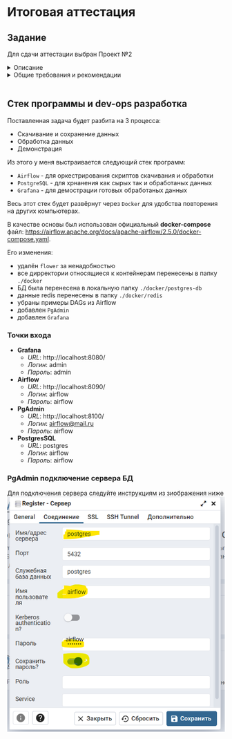# Итоговая аттестация

## Задание

Для сдачи аттестации выбран Проект №2

<details>
<summary>Описание</summary>

### Анализ рынка валют

**Общая задача:** 
    Cоздать ETL-процесс формирования витрин данных для анализа изменений курса валют.

**Подробное описание задачи:**
1.  Разработать скрипты загрузки данных в 2-х режимах:
    *   Инициализирующий – загрузка полного слепка данных источника
    *   Инкрементальный – загрузка дельты данных за прошедшие сутки

2.  Организовать правильную структуру хранения данных
    *   Сырой слой данных
    *   Промежуточный слой
    *   Слой витрин

3.  В качестве результата работы программного продукта необходимо написать скрипт, который формирует витрину данных следующего содержания
    *   Суррогатный ключ категории
    *   Название валюты
    *   Суммарный объем торгов за последние сутки
    *   Курс валюты на момент открытия торгов для данных суток
    *   Курс валюты на момент закрытия торгов для данных суток
    *   Разница(в %) курса с момента открытия до момента закрытия торгов для данных суток
    *   Минимальный временной интервал, на котором был зафиксирован самый крупный объем торгов для данных суток
    *   Минимальный временной интервал, на котором был зафиксирован максимальный курс для данных суток
    *   Минимальный временной интервал, на котором был зафиксирован минимальный курс торгов для данных суток

**Дополнение:**
    В качестве основы витрины необходимо выбрать 5-10 различных валют или акций компаний.

**Источники:**
    https://www.alphavantage.co/

</details>

<details>
<summary>Общие требования и рекомендации</summary>

В качестве результата вашей работы по проекту, вам необходимо предоставить репозиторий с **`целым(!)`** проектом.

У проекта должна быть `понятная структура`, код и данные не должны лежать в одном месте. Почитать про то, как организовать структуру проекта на примере Python можно тут: https://habr.com/ru/company/wunderfund/blog/678634/

К проекту обязательно должен быть приложен `README-файл` с подробным описанием проекта, его содержанием, использованным стеком, последовательностью шагов реализации проекта и блок-схемой проекта (опционально, но для наглядности лучше сделать).

В коде должны быть использованы правильные имена переменных, таблиц, функций. Имена переменных формата x1, a, AAA будут считаться ошибкой.

Желательно использовать комментарии в коде.

Выбор стека технологий является для вас ключевой задачей. Тут вы свободны выбирать, но в итоговой презентации (об этом ниже) вам необходимо будет обосновать выбор того или иного инструмента для решения конкретной задачи.

В проектах с двумя режимами загрузки должна присутствовать `оркестрация`. Выбор инструмента оркестарции также остается за вами. Crontab тоже засчитывается.

В каждом из проектов, особенно в анализе логов, должен быть процесс `data quality`, по итогам которого данные будут проанализированы на корректность, исправлены все ошибки/опечатки, структура и типы данных приведены в необходимый формат. Также, необходимо подготовить мини-отчет по качеству входных данных, если источников несколько, то для каждого из источников свой отчет.

В каждом проекте должна присутствовать `ER-диаграмма` вашей модели данных. Или, если вы решите все данные держать в одной плоской табличке(это не значит, что так делать правильно), то необходимо описание полей таблицы и их типов. Инструменты для отрисовки ER-диаграмм:
* Gliffy - https://www.gliffy.com/
* Draw.io - https://app.diagrams.net/
* Miro - https://miro.com/ru/
* PlantUML - https://plantuml.com/ru/ie-diagram
* Или любой другой на ваш выбор

Вам необходимо подготовить `итоговую презентацию`, в которой необходимо отразить.
* Название и общее описание проекта.
* Цели проекта с описание бизнес-задачи и требованиями
* План реализации
* Используемые технологии с обоснованием
* Схемы/архитектуры с обоснованием
* Результаты разработки
* Выводы

Презентацию лучше сделать короткой, чем длинной.

Расширение функционала поверх требуемого крайне приветствуется.

Если Вы хотите выполнить итоговую аттестацию на базе собственного проекта (ссылку на репозиторий отправляйте в проект №6), который выражается в проведении каких-то собственных исследований на открытых данных или в рамках своих рабочих данных, не представляющих какую-либо тайну, то зачтем аттестацию и в таком виде. Также аттестационная работа может быть зачтена в виде научной статьи — опубликованной или готовящейся к публикации.

</details>

<br>

## Стек программы и dev-ops разработка

Поставленная задача будет разбита на 3 процесса:
* Скачивание и сохранение данных
* Обработка данных
* Демонстрация

Из этого у меня выстраивается следующий стек программ:
* `Airflow` - для оркестрирования скриптов скачивания и обработки
* `PostgreSQL` - для хрнанения как сырых так и обработаных данных
* `Grafana` - для демострации готовых обработаных данных

Весь этот стек будет развёрнут через `Docker` для удобства повторения на других компьютерах.

В качестве основы был использован официальный **docker-compose** файл: https://airflow.apache.org/docs/apache-airflow/2.5.0/docker-compose.yaml.

Его изменения:
* удалён `flower` за ненадобностью
* все дирректории относящиеся к контейнерам перенесены в папку `./docker`
* БД была перенесена в локальную папку `./docker/postgres-db`
* данные redis перенесены в папку `./docker/redis`
* убраны примеры DAGs из Airflow
* добавлен `PgAdmin`
* добавлен `Grafana`

### Точки входа
* **Grafana**
    * *URL*: http://localhost:8080/
    * *Логин*: admin
    * *Пароль*: admin
* **Airflow**
    * *URL*: http://localhost:8090/
    * *Логин*: airflow
    * *Пароль*: airflow
* **PgAdmin**
    * *URL*: http://localhost:8100/
    * *Логин*: airflow@mail.ru
    * *Пароль*: airflow
* **PostgresSQL**
    * *URL*: postgres
    * *Логин*: airflow
    * *Пароль*: airflow

### PgAdmin подключение сервера БД
Для подключения сервера следуйте инструкциям из зиображения ниже
![Screenshot](./img/1.png)
